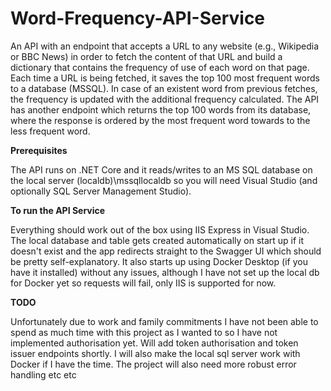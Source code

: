 # Word-Frequency-API-Service
An API with an endpoint that accepts a URL to any website (e.g., Wikipedia or BBC News) in order to fetch the content of that URL and build a dictionary that contains the frequency of use of each word on that page. Each time a URL is being fetched, it saves the top 100 most frequent words to a database (MSSQL). In case of an existent word from previous fetches, the frequency is updated with the additional frequency calculated. The API has another endpoint which returns the top 100 words from its database, where the response is ordered by the most frequent word towards to the less frequent word.

**Prerequisites**

The API runs on .NET Core and it reads/writes to an MS SQL database on the local server (localdb)\mssqllocaldb
so you will need Visual Studio (and optionally SQL Server Management Studio).

**To run the API Service**

Everything should work out of the box using IIS Express in Visual Studio. The local database and table gets created automatically on start up if it doesn't exist and the app redirects straight to the Swagger UI which should be pretty self-explanatory. It also starts up using Docker Desktop (if you have it installed) without any issues, although I have not set up the local db for Docker yet so requests will fail, only IIS is supported for now. 

**TODO**

Unfortunately due to work and family commitments I have not been able to spend as much time with this project as I wanted to so I have not implemented authorisation yet. Will add token authorisation and token issuer endpoints shortly. I will also make the local sql server work with Docker if I have the time. The project will also need more robust error handling etc etc
